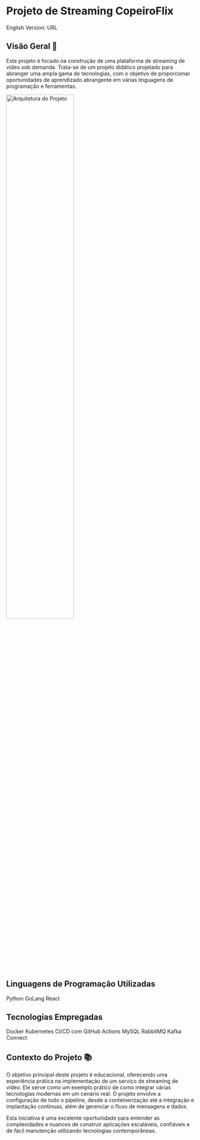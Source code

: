 # Projeto de Streaming CopeiroFlix

English Version: URL

## Visão Geral 🔎
Este projeto é focado na construção de uma plataforma de streaming de vídeo sob demanda. Trata-se de um projeto didático projetado para abranger uma ampla gama de tecnologias, com o objetivo de proporcionar oportunidades de aprendizado abrangente em várias linguagens de programação e ferramentas.

<img alt="Arquitetura do Projeto" width="60%" src="URL">

## Linguagens de Programação Utilizadas
Python
GoLang
React

## Tecnologias Empregadas
Docker
Kubernetes
CI/CD com GitHub Actions
MySQL
RabbitMQ
Kafka Connect

## Contexto do Projeto 📚
O objetivo principal deste projeto é educacional, oferecendo uma experiência prática na implementação de um serviço de streaming de vídeo. Ele serve como um exemplo prático de como integrar várias tecnologias modernas em um cenário real. O projeto envolve a configuração de todo o pipeline, desde a conteinerização até a integração e implantação contínuas, além de gerenciar o fluxo de mensagens e dados.

Esta iniciativa é uma excelente oportunidade para entender as complexidades e nuances de construir aplicações escaláveis, confiáveis e de fácil manutenção utilizando tecnologias contemporâneas.